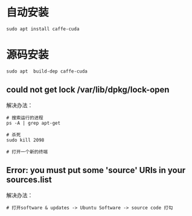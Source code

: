 
# 自动安装
```
sudo apt install caffe-cuda
```

# 源码安装

```
sudo apt  build-dep caffe-cuda
```
## could not get lock /var/lib/dpkg/lock-open

解决办法：
```
# 搜索运行的进程
ps -A | grep apt-get

# 杀死
sudo kill 2098

# 打开一个新的终端
```

## Error: you must put some 'source' URIs in your sources.list

解决办法：
```
# 打开software & updates -> Ubuntu Software -> source code 打勾
```

